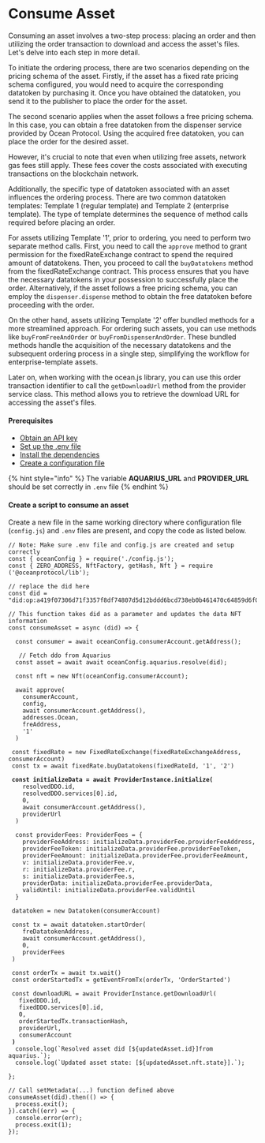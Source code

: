 # Consume Asset

Consuming an asset involves a two-step process: placing an order and then utilizing the order transaction to download and access the asset's files. Let's delve into each step in more detail.

To initiate the ordering process, there are two scenarios depending on the pricing schema of the asset. Firstly, if the asset has a fixed rate pricing schema configured, you would need to acquire the corresponding datatoken by purchasing it. Once you have obtained the datatoken, you send it to the publisher to place the order for the asset.

The second scenario applies when the asset follows a free pricing schema. In this case, you can obtain a free datatoken from the dispenser service provided by Ocean Protocol. Using the acquired free datatoken, you can place the order for the desired asset.

However, it's crucial to note that even when utilizing free assets, network gas fees still apply. These fees cover the costs associated with executing transactions on the blockchain network.

Additionally, the specific type of datatoken associated with an asset influences the ordering process. There are two common datatoken templates: Template 1 (regular template) and Template 2 (enterprise template). The type of template determines the sequence of method calls required before placing an order.

For assets utilizing Template '1', prior to ordering, you need to perform two separate method calls. First, you need to call the `approve` method to grant permission for the fixedRateExchange contract to spend the required amount of datatokens. Then, you proceed to call the `buyDatatokens` method from the fixedRateExchange contract. This process ensures that you have the necessary datatokens in your possession to successfully place the order. Alternatively, if the asset follows a free pricing schema, you can employ the `dispenser.dispense` method to obtain the free datatoken before proceeding with the order.

On the other hand, assets utilizing Template '2' offer bundled methods for a more streamlined approach. For ordering such assets, you can use methods like `buyFromFreeAndOrder` or `buyFromDispenserAndOrder`. These bundled methods handle the acquisition of the necessary datatokens and the subsequent ordering process in a single step, simplifying the workflow for enterprise-template assets.

Later on, when working with the ocean.js library, you can use this order transaction identifier to call the `getDownloadUrl` method from the provider service class. This method allows you to retrieve the download URL for accessing the asset's files.

#### Prerequisites

* [Obtain an API key](broken-reference)
* [Set up the .env file](broken-reference)
* [Install the dependencies](broken-reference)
* [Create a configuration file](configuration.md)

{% hint style="info" %}
The variable **AQUARIUS\_URL** and **PROVIDER\_URL** should be set correctly in `.env` file
{% endhint %}

#### Create a script to consume an asset

Create a new file in the same working directory where configuration file (`config.js`) and `.env` files are present, and copy the code as listed below.

<pre class="language-javascript" data-overflow="wrap"><code class="lang-javascript">// Note: Make sure .env file and config.js are created and setup correctly
const { oceanConfig } = require('./config.js');
const { ZERO_ADDRESS, NftFactory, getHash, Nft } = require ('@oceanprotocol/lib');

// replace the did here
const did = "did:op:a419f07306d71f3357f8df74807d5d12bddd6bcd738eb0b461470c64859d6f0f";

// This function takes did as a parameter and updates the data NFT information
const consumeAsset = async (did) => {
  
  const consumer = await oceanConfig.consumerAccount.getAddress();
  
   // Fetch ddo from Aquarius
  const asset = await await oceanConfig.aquarius.resolve(did);

  const nft = new Nft(oceanConfig.consumerAccount);
  
  await approve(
    consumerAccount,
    config,
    await consumerAccount.getAddress(),
    addresses.Ocean,
    freAddress,
    '1'
  )
    
 const fixedRate = new FixedRateExchange(fixedRateExchangeAddress, consumerAccount)
 const tx = await fixedRate.buyDatatokens(fixedRateId, '1', '2')
 
<strong> const initializeData = await ProviderInstance.initialize(
</strong>    resolvedDDO.id,
    resolvedDDO.services[0].id,
    0,
    await consumerAccount.getAddress(),
    providerUrl
  )

  const providerFees: ProviderFees = {
    providerFeeAddress: initializeData.providerFee.providerFeeAddress,
    providerFeeToken: initializeData.providerFee.providerFeeToken,
    providerFeeAmount: initializeData.providerFee.providerFeeAmount,
    v: initializeData.providerFee.v,
    r: initializeData.providerFee.r,
    s: initializeData.providerFee.s,
    providerData: initializeData.providerFee.providerData,
    validUntil: initializeData.providerFee.validUntil
  }

 datatoken = new Datatoken(consumerAccount)
    
 const tx = await datatoken.startOrder(
    freDatatokenAddress,
    await consumerAccount.getAddress(),
    0,
    providerFees
 )
    
 const orderTx = await tx.wait()
 const orderStartedTx = getEventFromTx(orderTx, 'OrderStarted')

 const downloadURL = await ProviderInstance.getDownloadUrl(
   fixedDDO.id,
   fixedDDO.services[0].id,
   0,
   orderStartedTx.transactionHash,
   providerUrl,
   consumerAccount
<strong> )
</strong>  console.log(`Resolved asset did [${updatedAsset.id}]from aquarius.`);
  console.log(`Updated asset state: [${updatedAsset.nft.state}].`);

};

// Call setMetadata(...) function defined above
consumeAsset(did).then(() => {
  process.exit();
}).catch((err) => {
  console.error(err);
  process.exit(1);
});

</code></pre>
